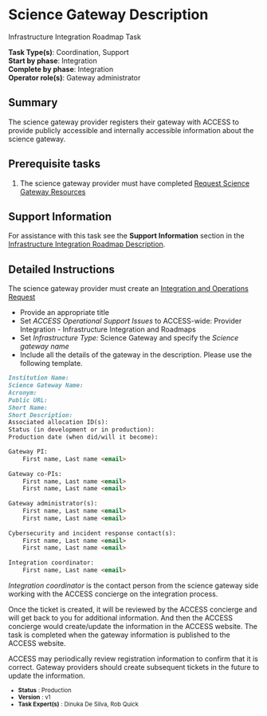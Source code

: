 # Science Gateway Description

Infrastructure Integration Roadmap Task

**Task Type(s)**: Coordination, Support  
**Start by phase**: Integration  
**Complete by phase**: Integration  
**Operator role(s)**: Gateway administrator

## Summary

The science gateway provider registers their gateway with ACCESS to provide publicly accessible and internally 
accessible information about the science gateway.

## Prerequisite tasks

1.  The science gateway provider must have completed [Request Science Gateway Resources](Request_Science_Gateway_Resources_v1.md)

## Support Information

For assistance with this task see the **Support Information** section in the [Infrastructure Integration Roadmap Description](https://readthedocs.access-ci.org/projects/integration-roadmaps/en/latest/gateway/ACCESS_Integrated_Science_Gateway_-_Integration_Roadmap_Description.html#support-information).

## Detailed Instructions

The science gateway provider must create an [Integration and Operations Request](https://operations.access-ci.org/open-operations-request)
 - Provide an appropriate title
 - Set *ACCESS Operational Support Issues* to ACCESS-wide: Provider Integration - Infrastructure Integration and Roadmaps 
 - Set *Infrastructure Type:* Science Gateway and specify the *Science gateway name*
 - Include all the details of the gateway in the description. Please use the following template.

```md
Institution Name: 
Science Gateway Name: 
Acronym: 
Public URL: 
Short Name: 
Short Description: 
Associated allocation ID(s): 
Status (in development or in production): 
Production date (when did/will it become): 

Gateway PI: 
    First name, Last name <email>
    
Gateway co-PIs: 
    First name, Last name <email>
    First name, Last name <email>
    
Gateway administrator(s): 
    First name, Last name <email>
    First name, Last name <email>
    
Cybersecurity and incident response contact(s):
    First name, Last name <email>
    First name, Last name <email>
    
Integration coordinator: 
    First name, Last name <email>
```

*Integration coordinator* is the contact person from the science gateway side working with the ACCESS concierge on the 
integration process. 

Once the ticket is created, it will be reviewed by the ACCESS concierge and will get back to you for additional 
information. And then the ACCESS concierge would create/update the information in the ACCESS website. The task is completed 
when the gateway information is published to the ACCESS website.

ACCESS may periodically review registration information to confirm that it is correct. Gateway providers should create 
subsequent tickets in the future to update the information.


<sub>
<ul class="document-meta-data">
    <li><strong>Status</strong> : Production</li>
    <li><strong>Version</strong> : v1</li>
    <li><strong>Task Expert(s)</strong> : Dinuka De Silva, Rob Quick</li>
</ul>
</sub>
<br/>
<br/>
